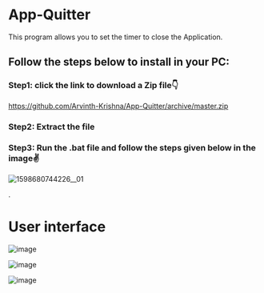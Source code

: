 # App-Quitter
This program allows you to set the timer to close the Application.

## Follow the steps below to install in your PC:
### Step1: click the link to download a Zip file👇

https://github.com/Arvinth-Krishna/App-Quitter/archive/master.zip

### Step2: Extract the file

### Step3: Run the .bat file and follow the steps given below in the image✌

![1598680744226__01](https://user-images.githubusercontent.com/49812701/91629965-312f6f00-e9eb-11ea-9eb2-0edeaa67461b.jpg)




.



# User interface

![image](https://user-images.githubusercontent.com/49812701/91629615-29ba9680-e9e8-11ea-9c7a-e9b1cdfe1413.png)


![image](https://user-images.githubusercontent.com/49812701/91636705-568aa000-ea20-11ea-8c85-27ba2b58f00f.png)


![image](https://user-images.githubusercontent.com/49812701/91399705-17abed00-e85c-11ea-91cb-56eb594f9429.png)

